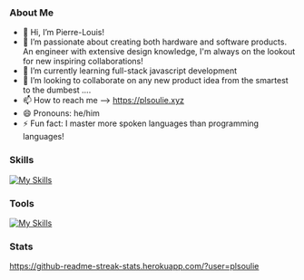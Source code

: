 ### About Me

- 👋 Hi, I’m Pierre-Louis!
- 👀 I’m passionate about creating both hardware and software products. An engineer with extensive design knowledge, I'm always on the lookout for new inspiring collaborations!
- 🌱 I’m currently learning full-stack javascript development
- 💞️ I’m looking to collaborate on any new product idea from the smartest to the dumbest ....
- 📫 How to reach me --> https://plsoulie.xyz
- 😄 Pronouns: he/him
- ⚡ Fun fact: I master more spoken languages than programming languages!

### Skills

[![My Skills](https://skillicons.dev/icons?i=js,html,css,mongodb,express,react,nodejs,vite,gatsby,flutter,py,matlab,git)](https://skillicons.dev)

### Tools

[![My Skills](https://skillicons.dev/icons?i=firebase,figma,vscode,wordpress)](https://skillicons.dev)

### Stats

https://github-readme-streak-stats.herokuapp.com/?user=plsoulie
<!---
plsoulie/plsoulie is a ✨ special ✨ repository because its `README.md` (this file) appears on your GitHub profile.
You can click the Preview link to take a look at your changes.
--->
